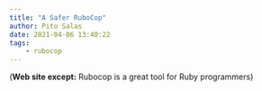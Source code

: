 ```yaml
---
title: "A Safer RuboCop"
author: Pito Salas
date: 2021-04-06 13:40:22
tags:
    - rubocop
---
```



(**Web site except:** Rubocop is a great tool for Ruby programmers) 
